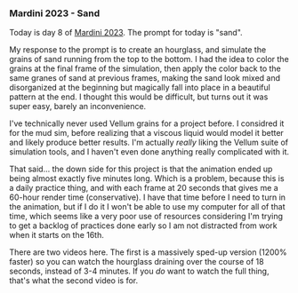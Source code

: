 ### Mardini 2023 - Sand

Today is day 8 of [Mardini 2023][mardini-2023]. The prompt for today is "sand".

My response to the prompt is to create an hourglass, and simulate the grains of sand
running from the top to the bottom. I had the idea to color the grains at the final
frame of the simulation, then apply the color back to the same granes of sand at
previous frames, making the sand look mixed and disorganized at the beginning but
magically fall into place in a beautiful pattern at the end. I thought this would
be difficult, but turns out it was super easy, barely an inconvenience.

I've technically never used Vellum grains for a project before. I considred it for
the mud sim, before realizing that a viscous liquid would model it better and likely
produce better results. I'm actually _really_ liking the Vellum suite of simulation
tools, and I haven't even done anything really complicated with it.

That said... the down side for this project is that the animation ended up being almost
exactly five minutes long. Which is a problem, because this is a daily practice thing,
and with each frame at 20 seconds that gives me a 60-hour render time (conservative).
I have that time before I need to turn in the animation, but if I do it I won't be
able to use my computer for all of that time, which seems like a very poor use of
resources considering I'm trying to get a backlog of practices done early so I am not
distracted from work when it starts on the 16th.

There are two videos here. The first is a massively sped-up version (1200% faster)
so you can watch the hourglass draining over the course of 18 seconds, instead of
3-4 minutes. If you _do_ want to watch the full thing, that's what the second video
is for.

<!-- My entry post is [here][entry-post]. -->

[mardini-2023]: https://www.sidefx.com/community-main-menu/contests-jams/mardini-2023/
<!-- [entry-post]: ... -->
